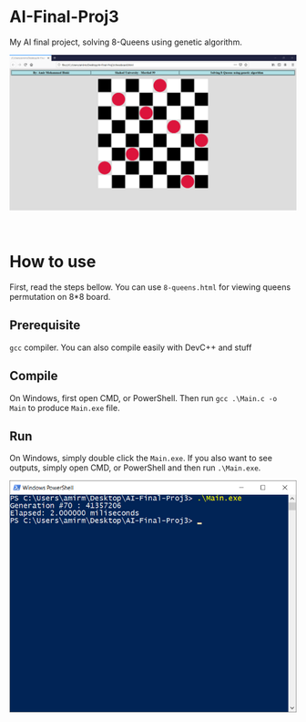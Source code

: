 # AI-Final-Proj3
My AI final project, solving 8-Queens using genetic algorithm.<br />
<p align="center"><img src="https://raw.githubusercontent.com/DarkC343/AI-Final-Proj3/master/screenshots/queens_permutation.png"></p>
<br />

# How to use
First, read the steps bellow. You can use `8-queens.html` for viewing queens permutation on 8*8 board.

## Prerequisite
`gcc` compiler. You can also compile easily with DevC++ and stuff
## Compile
On Windows, first open CMD, or PowerShell. Then run `gcc .\Main.c -o Main` to produce `Main.exe` file.
## Run
On Windows, simply double click the `Main.exe`. If you also want to see outputs, simply open CMD, or PowerShell and then run `.\Main.exe`.
<p align="center"><img src="https://raw.githubusercontent.com/DarkC343/AI-Final-Proj3/master/screenshots/program_execution.png"></p>
<br />
